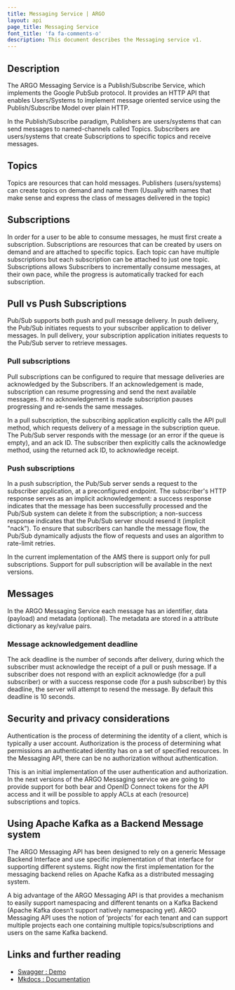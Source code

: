 ```yaml
---
title: Messaging Service | ARGO
layout: api
page_title: Messaging Service
font_title: 'fa fa-comments-o'
description: This document describes the Messaging service v1.
---
```


## Description

The ARGO Messaging Service is a Publish/Subscribe Service, which implements the Google PubSub protocol. It provides an HTTP API that enables Users/Systems to implement message oriented service using the Publish/Subscribe Model over plain HTTP.

In the Publish/Subscribe paradigm, Publishers are users/systems that can send messages to named-channels called Topics. Subscribers are users/systems that create Subscriptions to specific topics and receive messages.


## Topics

Topics are resources that can hold messages. Publishers (users/systems) can create topics on demand and name them (Usually with names that make sense and express the class of messages delivered in the topic)

## Subscriptions

In order for a user to be able to consume messages, he must first create a subscription. Subscriptions are resources that can be created by users on demand and are attached to specific topics. Each topic can have multiple subscriptions but each subscription can be attached to just one topic. Subscriptions allows Subscribers to incrementally consume messages, at their own pace, while the progress is automatically tracked for each subscription.

## Pull vs Push Subscriptions

Pub/Sub supports both push and pull message delivery. In push delivery, the Pub/Sub initiates requests to your subscriber application to deliver messages. In pull delivery, your subscription application initiates requests to the Pub/Sub server to retrieve messages.

### Pull subscriptions

Pull subscriptions can be configured to require that message deliveries are acknowledged by the Subscribers. If an acknowledgement is made, subscription can resume progressing and send the next available messages. If no acknowledgement is made subscription pauses progressing and re-sends the same messages.

In a pull subscription, the subscribing application explicitly calls the API pull method, which requests delivery of a message in the subscription queue. The Pub/Sub server responds with the message (or an error if the queue is empty), and an ack ID. The subscriber then explicitly calls the acknowledge method, using the returned ack ID, to acknowledge receipt.

### Push subscriptions

In a push subscription, the Pub/Sub server sends a request to the subscriber application, at a preconfigured endpoint. The subscriber's HTTP response serves as an implicit acknowledgement: a success response indicates that the message has been successfully processed and the Pub/Sub system can delete it from the subscription; a non-success response indicates that the Pub/Sub server should resend it (implicit "nack"). To ensure that subscribers can handle the message flow, the Pub/Sub dynamically adjusts the flow of requests and uses an algorithm to rate-limit retries.

In the current implementation of the AMS there is support only for pull subscriptions. Support for pull subscription will be available in the next versions.

## Messages

In the ARGO Messaging Service each message has an identifier, data (payload) and metadata (optional). The metadata are stored in a attribute dictionary as key/value pairs. 

### Message acknowledgement deadline

The ack deadline is the number of seconds after delivery, during which the subscriber must acknowledge the receipt of a pull or push message. If a subscriber does not respond with an explicit acknowledge (for a pull subscriber) or with a success response code (for a push subscriber) by this deadline, the server will attempt to resend the message. By default this deadline is 10 seconds.


## Security and privacy considerations

Authentication is the process of determining the identity of a client, which is typically a user account. Authorization is the process of determining what permissions an authenticated identity has on a set of specified resources. In the Messaging API, there can be no authorization without authentication.

This is an initial implementation of the user authentication and authorization. In the next versions of the ARGO Messaging service we are going to provide support for both bear and OpenID Connect tokens for the API access and it will be possible to apply ACLs at each (resource) subscriptions and topics.

## Using Apache Kafka as a Backend Message system

The ARGO Messaging API has been designed to rely on a generic Message Backend Interface and use specific implementation of that interface for supporting different systems. Right now the first implementation for the messaging backend relies on Apache Kafka as a distributed messaging system.

A big advantage of the ARGO Messaging API is that provides a mechanism to easily support namespacing and different tenants on a Kafka Backend (Apache Kafka doesn’t support natively namespacing yet). ARGO Messaging API uses the notion of ‘projects’ for each tenant and can support multiple projects each one containing multiple topics/subscriptions and users on the same Kafka backend.

## Links and further reading

- [Swagger : Demo](https://api-doc.argo.grnet.gr/argo-messaging/)
- [Mkdocs : Documentation](/messaging/v1/)

